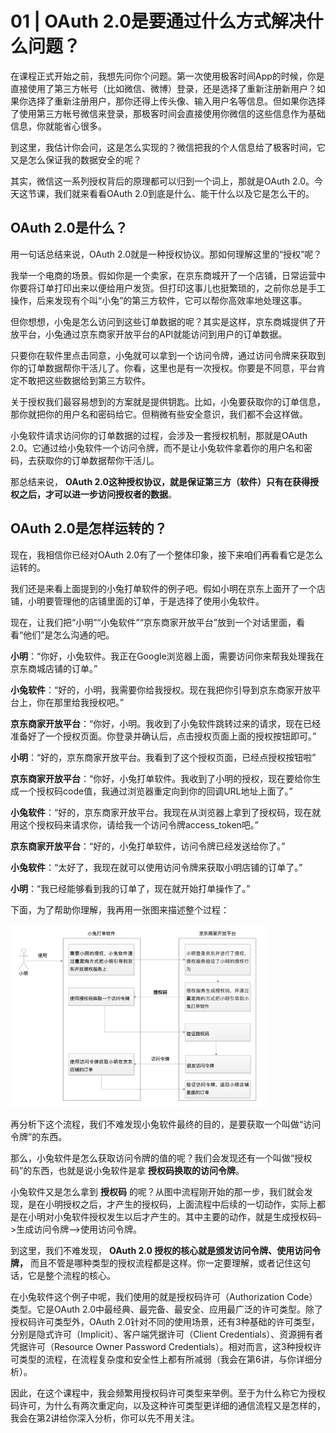 # 01 | OAuth 2.0是要通过什么方式解决什么问题？
在课程正式开始之前，我想先问你个问题。第一次使用极客时间App的时候，你是直接使用了第三方帐号（比如微信、微博）登录，还是选择了重新注册新用户？如果你选择了重新注册用户，那你还得上传头像、输入用户名等信息。但如果你选择了使用第三方帐号微信来登录，那极客时间会直接使用你微信的这些信息作为基础信息，你就能省心很多。

到这里，我估计你会问，这是怎么实现的？微信把我的个人信息给了极客时间，它又是怎么保证我的数据安全的呢？

其实，微信这一系列授权背后的原理都可以归到一个词上，那就是OAuth 2.0。今天这节课，我们就来看看OAuth 2.0到底是什么、能干什么以及它是怎么干的。

## OAuth 2.0是什么？

用一句话总结来说，OAuth 2.0就是一种授权协议。那如何理解这里的“授权”呢？

我举一个电商的场景。假如你是一个卖家，在京东商城开了一个店铺，日常运营中你要将订单打印出来以便给用户发货。但打印这事儿也挺繁琐的，之前你总是手工操作，后来发现有个叫“小兔”的第三方软件，它可以帮你高效率地处理这事。

但你想想，小兔是怎么访问到这些订单数据的呢？其实是这样，京东商城提供了开放平台，小兔通过京东商家开放平台的API就能访问到用户的订单数据。

只要你在软件里点击同意，小兔就可以拿到一个访问令牌，通过访问令牌来获取到你的订单数据帮你干活儿了。你看，这里也是有一次授权。你要是不同意，平台肯定不敢把这些数据给到第三方软件。



关于授权我们最容易想到的方案就是提供钥匙。比如，小兔要获取你的订单信息，那你就把你的用户名和密码给它。但稍微有些安全意识，我们都不会这样做。

小兔软件请求访问你的订单数据的过程，会涉及一套授权机制，那就是OAuth 2.0。它通过给小兔软件一个访问令牌，而不是让小兔软件拿着你的用户名和密码，去获取你的订单数据帮你干活儿。

那总结来说， **OAuth 2.0这种授权协议，就是保证第三方（软件）只有在获得授权之后，才可以进一步访问授权者的数据**。



## OAuth 2.0是怎样运转的？

现在，我相信你已经对OAuth 2.0有了一个整体印象，接下来咱们再看看它是怎么运转的。

我们还是来看上面提到的小兔打单软件的例子吧。假如小明在京东上面开了一个店铺，小明要管理他的店铺里面的订单，于是选择了使用小兔软件。

现在，让我们把“小明”“小兔软件”“京东商家开放平台”放到一个对话里面，看看“他们”是怎么沟通的吧。

**小明**：“你好，小兔软件。我正在Google浏览器上面，需要访问你来帮我处理我在京东商城店铺的订单。”

**小兔软件**：“好的，小明，我需要你给我授权。现在我把你引导到京东商家开放平台上，你在那里给我授权吧。”

**京东商家开放平台**：“你好，小明。我收到了小兔软件跳转过来的请求，现在已经准备好了一个授权页面。你登录并确认后，点击授权页面上面的授权按钮即可。”

**小明**：“好的，京东商家开放平台。我看到了这个授权页面，已经点授权按钮啦”

**京东商家开放平台**：“你好，小兔打单软件。我收到了小明的授权，现在要给你生成一个授权码code值，我通过浏览器重定向到你的回调URL地址上面了。”

**小兔软件**：“好的，京东商家开放平台。我现在从浏览器上拿到了授权码，现在就用这个授权码来请求你，请给我一个访问令牌access\_token吧。”

**京东商家开放平台**：“好的，小兔打单软件，访问令牌已经发送给你了。”

**小兔软件**：“太好了，我现在就可以使用访问令牌来获取小明店铺的订单了。”

**小明**：“我已经能够看到我的订单了，现在就开始打单操作了。”

下面，为了帮助你理解，我再用一张图来描述整个过程：

<img src="images/254565/77197844a8f41a33cb68947b1dc9ee79.png" style="zoom:40%;" />

再分析下这个流程，我们不难发现小兔软件最终的目的，是要获取一个叫做“访问令牌”的东西。

那么，小兔软件是怎么获取访问令牌的值的呢？我们会发现还有一个叫做“授权码”的东西，也就是说小兔软件是拿 **授权码换取的访问令牌**。

小兔软件又是怎么拿到 **授权码** 的呢？从图中流程刚开始的那一步，我们就会发现，是在小明授权之后，才产生的授权码，上面流程中后续的一切动作，实际上都是在小明对小兔软件授权发生以后才产生的。其中主要的动作，就是生成授权码–>生成访问令牌–>使用访问令牌。

到这里，我们不难发现， **OAuth 2.0 授权的核心就是颁发访问令牌、使用访问令牌，** 而且不管是哪种类型的授权流程都是这样。你一定要理解，或者记住这句话，它是整个流程的核心。

在小兔软件这个例子中呢，我们使用的就是授权码许可（Authorization Code）类型。它是OAuth 2.0中最经典、最完备、最安全、应用最广泛的许可类型。除了授权码许可类型外，OAuth 2.0针对不同的使用场景，还有3种基础的许可类型，分别是隐式许可（Implicit）、客户端凭据许可（Client Credentials）、资源拥有者凭据许可（Resource Owner Password Credentials）。相对而言，这3种授权许可类型的流程，在流程复杂度和安全性上都有所减弱（我会在第6讲，与你详细分析）。

因此，在这个课程中，我会频繁用授权码许可类型来举例。至于为什么称它为授权码许可，为什么有两次重定向，以及这种许可类型更详细的通信流程又是怎样的，我会在第2讲给你深入分析，你可以先不用关注。
